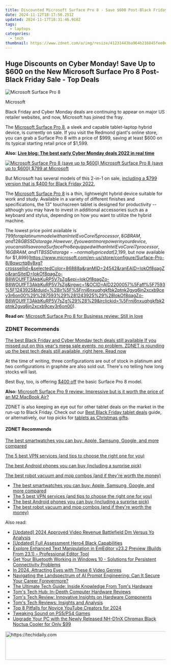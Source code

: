 ```yaml
---
title: Discounted Microsoft Surface Pro 8 - Save $600 Post-Black Friday! Shop the Cyber Monday Blowout at ZDNet
date: 2024-11-12T18:17:50.251Z
updated: 2024-11-17T18:31:46.918Z
tags:
  - laptops
categories:
  - tech
thumbnail: https://www.zdnet.com/a/img/resize/41231443ba964b216845fee0ec94b4d5b2cd7feb/2022/11/18/a0fbee7b-bd24-4075-babb-fa8ce2c66384/40.jpg?auto=webp&fit=crop&frame=1&height=172&width=306
---
```


## Huge Discounts on Cyber Monday! Save Up to $600 on the New Microsoft Surface Pro 8 Post-Black Friday Sale - Top Deals

![Microsoft Surface Pro 8](https://www.zdnet.com/a/img/resize/5e19d3ba98929043a6d148ee177aba5ebbb33833/2022/11/18/10b20fbe-4c0e-4af7-87b3-af08e6cd8657/39.jpg?auto=webp&width=1280)

Microsoft

Black Friday and Cyber Monday deals are continuing to appear on major US retailer websites, and now, Microsoft has joined the fray.

The [Microsoft Surface Pro 8](https://www.microsoft.com/en-us/store/configure/Surface-Pro-8/8qwcrtq8v8xg?crosssellid=&selectedColor=86888a), a sleek and capable tablet-laptop hybrid device, is currently on sale. If you visit the Redmond giant's online store, you can grab a Surface Pro 8 with a price of $999, saving at least $600 on its typical starting retail price of $1,599\. 

**Also:** [**Live blog: The best early Cyber Monday deals 2022 in real time**](https://www.zdnet.com/article/best-cyber-monday-deals-live-november-27-2022/)

[![Microsoft Surface Pro 8 (save up to $600)](https://www.zdnet.com/a/img/resize/0d3d8c0501b9ceaed8e85b3af14fea2d9bb64d15/2022/11/18/eda7bca5-6667-414b-95cd-091bc43b9903/40.jpg?auto=webp&fit=crop&height=172.5&width=294) Microsoft Surface Pro 8 (save up to $600) $799 at Microsoft](https://click.linksynergy.com/deeplink?id=IokOf8qagZo&mid=24542&u1=zd-%5F%5FCOM%5FCLICK%5FID%5F%5F-dtp&murl=https%3A%2F%2Fwww.microsoft.com%2Fen-us%2Fstore%2Fconfigure%2FSurface-Pro-8%2F8qwcrtq8v8xg%3Fcrosssellid%3D%26selectedColor%3D86888a)

But Microsoft has several models of this 2-in-1 on sale, [including a $799 version that is $400 for Black Friday 2022.](https://www.microsoft.com/en-us/store/configure/Surface-Pro-8/8qwcrtq8v8xg?crosssellid=&selectedColor=86888a)

The [Microsoft Surface Pro 8](https://www.microsoft.com/en-us/store/configure/Surface-Pro-8/8qwcrtq8v8xg?crosssellid=&selectedColor=86888a) is a thin, lightweight hybrid device suitable for work and study. Available in a variety of different finishes and specifications, the 13" touchscreen tablet is designed for productivity -- although you may have to invest in additional accessories such as a keyboard and stylus, depending on how you want to utilize the hybrid machine. 

The lowest price point available is $799 for a platinum model with an Intel Evo Core i5 processor, 8GB RAM, and 128GB SSD storage. However, if you want more power in your device, you can still save on a Surface Pro 8 equipped with an Intel Evo Core i7 processor, 16GB RAM, and 1TB SSD storage -- normally priced at [$2,199, but now available for $1,899](https://www.microsoft.com/en-us/store/configure/Surface-Pro-8/8qwcrtq8v8xg?crosssellid=&selectedColor=86888a&ranMID=24542&ranEAID=IokOf8qagZo&ranSiteID=IokOf8qagZo-B8WOUfFT3AkbKuRP5V7sZg&epi=IokOf8qagZo-B8WOUfFT3AkbKuRP5V7sZg&irgwc=1&OCID=AID2200057%5Faff%5F7593%5F1243925&tduid=%28ir%5F%5Frnj6nxuqhgkfbk2ptnk2gyq6jn2xcxb9cey3r6on00%29%287593%29%281243925%29%28IokOf8qagZo-B8WOUfFT3AkbKuRP5V7sZg%29%28%29&irclickid=%5Frnj6nxuqhgkfbk2ptnk2gyq6jn2xcxb9cey3r6on00).

**Read on:** [Microsoft Surface Pro 8 for Business review: Still in love](https://www.zdnet.com/article/microsoft-surface-pro-8-for-business-review/) 

### **ZDNET** Recommends

[The best Black Friday and Cyber Monday tech deals still available If you missed out on this year's mega sale events, no problem. ZDNET is rounding up the best tech deals still available, right here.  Read now](https://www.zdnet.com/collection/cyber-monday/)

At the time of writing, three configurations are out of stock in platinum and two configurations in graphite are also sold out. There's no telling how long stocks will last.

Best Buy, too, is offering [$400 off](https://shop-links.co/link/?url=https%3A%2F%2Fwww.bestbuy.com%2Fsite%2Fmicrosoft-surface-pro-8-13-touch-screen-intel-evo-platform-core-i5-8gb-memory-256gb-ssd-device-only-graphite%2F6477091.p%3FskuId%3D6477091&publisher_slug=itechdaily19598&exclusive=1) the basic Surface Pro 8 model. 

**Also:** [Microsoft Surface Pro 9 review: Impressive but is it worth the price of an M2 MacBook Air?](https://www.zdnet.com/article/microsoft-surface-pro-9-review-impressive-but-is-it-worth-the-price-of-an-m2-macbook-air/)

ZDNET is also keeping an eye out for other tablet deals on the market in the run-up to Black Friday. Check out our [Best Black Friday tablet deals](https://www.zdnet.com/article/early-black-friday-tablet-deals-november-17-2022/) guide, or alternatively, our top picks for [tablets as Christmas gifts](https://www.zdnet.com/article/tablet-gift-guide/). 

#### **ZDNET** Recommends

[The best smartwatches you can buy: Apple, Samsung, Google, and more compared](https://www.zdnet.com/article/best-smartwatch/ "The best smartwatches you can buy: Apple, Samsung, Google, and more compared")

[The 5 best VPN services (and tips to choose the right one for you)](https://www.zdnet.com/article/best-vpn/ "The 5 best VPN services (and tips to choose the right one for you)")

[The best Android phones you can buy (including a surprise pick)](https://www.zdnet.com/article/best-android-phone/ "The best Android phones you can buy (including a surprise pick)")

[The best robot vacuum and mop combos (and if they're worth the money)](https://www.zdnet.com/article/best-robot-vacuum-mop/ "The best robot vacuum and mop combos (and if they're worth the money)")

* [The best smartwatches you can buy: Apple, Samsung, Google, and more compared](https://www.zdnet.com/article/best-smartwatch/ "The best smartwatches you can buy: Apple, Samsung, Google, and more compared")
* [The 5 best VPN services (and tips to choose the right one for you)](https://www.zdnet.com/article/best-vpn/ "The 5 best VPN services (and tips to choose the right one for you)")
* [The best Android phones you can buy (including a surprise pick)](https://www.zdnet.com/article/best-android-phone/ "The best Android phones you can buy (including a surprise pick)")
* [The best robot vacuum and mop combos (and if they're worth the money)](https://www.zdnet.com/article/best-robot-vacuum-mop/ "The best robot vacuum and mop combos (and if they're worth the money)")

<ins class="adsbygoogle"
     style="display:block"
     data-ad-format="autorelaxed"
     data-ad-client="ca-pub-7571918770474297"
     data-ad-slot="1223367746"></ins>

<ins class="adsbygoogle"
     style="display:block"
     data-ad-client="ca-pub-7571918770474297"
     data-ad-slot="8358498916"
     data-ad-format="auto"
     data-full-width-responsive="true"></ins>

<span class="atpl-alsoreadstyle">Also read:</span>
<div><ul>
<li><a href="https://youtube-zero.techidaily.com/ed-2024-approved-video-revenue-battlefield-dm-versus-yo-analysis/"><u>[Updated] 2024 Approved Video Revenue Battlefield Dm Versus Yo Analysis</u></a></li>
<li><a href="https://fox-http.techidaily.com/updated-full-assessment-hero4-black-capabilities/"><u>[Updated] Full Assessment Hero4 Black Capabilities</u></a></li>
<li><a href="https://win-manuals.techidaily.com/explore-enhanced-text-manipulation-in-emeditor-v232-preview-builds-from-231-professional-editor-tool/"><u>Explore Enhanced Text Manipulation in EmEditor v23.2 Preview (Builds From 23.1) – Professional Editor Tool</u></a></li>
<li><a href="https://hardware-updates.techidaily.com/get-your-bluetooth-working-in-windows-10-solutions-for-persistent-connectivity-problems/"><u>Get Your Bluetooth Working in Windows 10 - Solutions for Persistent Connectivity Problems</u></a></li>
<li><a href="https://extra-tips.techidaily.com/in-2024-attracting-eyes-with-these-6-video-genres/"><u>In 2024, Attracting Eyes with These 6 Video Genres</u></a></li>
<li><a href="https://tech-haven.techidaily.com/navigating-the-landspectrum-of-ai-prompt-engineering-can-it-secure-your-career-forevermore/"><u>Navigating the Landspectrum of AI Prompt Engineering: Can It Secure Your Career Forevermore?</u></a></li>
<li><a href="https://hardware-reviews.techidaily.com/the-ultimate-tech-guide-inside-knowledge-from-toms-hardware/"><u>The Ultimate Tech Guide: Inside Knowledge From Tom's Hardware</u></a></li>
<li><a href="https://hardware-reviews.techidaily.com/toms-tech-hub-in-depth-computer-hardware-reviews-t17238628805697/"><u>Tom's Tech Hub: In-Depth Computer Hardware Reviews</u></a></li>
<li><a href="https://hardware-reviews.techidaily.com/toms-tech-review-innovative-insights-on-hardware-components/"><u>Tom's Tech Review: Innovative Insights on Hardware Components</u></a></li>
<li><a href="https://hardware-reviews.techidaily.com/toms-tech-reviews-insights-and-analysis/"><u>Tom's Tech Reviews: Insights and Analysis</u></a></li>
<li><a href="https://youtube-sure.techidaily.com/-pitfalls-for-novice-youtube-creators-for-2024/"><u>Top 8 Pitfalls for Novice YouTube Creators for 2024</u></a></li>
<li><a href="https://extra-resources.techidaily.com/tweaking-sound-on-ps5ps4-games/"><u>Tweaking Sound on PS5/PS4 Games</u></a></li>
<li><a href="https://hardware-tips.techidaily.com/upgrade-your-pc-with-the-newly-released-nh-d1nx-chromax-black-noctua-cooler-for-only-99/"><u>Upgrade Your PC with the Newly Released NH-D1nX Chromax Black Noctua Cooler for Only $99</u></a></li>
</ul></div>

<!-- affiliate ads begin -->
<a href="https://appsumo.8odi.net/c/5597632/2151855/7443" target="_top" id="2151855">
  <img src="//a.impactradius-go.com/display-ad/7443-2151855" border="0" alt="https://techidaily.com" width="728" height="90"/>
</a>
<img height="0" width="0" src="https://appsumo.8odi.net/i/5597632/2151855/7443" style="position:absolute;visibility:hidden;" border="0" />
<!-- affiliate ads end -->

